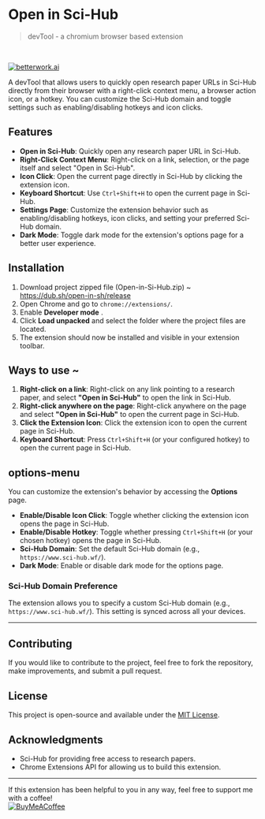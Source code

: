 # Open in Sci-Hub 
> devTool - a chromium browser based extension
<br>

[![betterwork.ai](https://img.shields.io/badge/betterwork.ai-8A2BE2?style=flat-square&logo=%2306B6D4)](https://betterwork-ai.dino.icu)

A devTool that allows users to quickly open research paper URLs in Sci-Hub directly from their browser with a right-click context menu, a browser action icon, or a hotkey. You can customize the Sci-Hub domain and toggle settings such as enabling/disabling hotkeys and icon clicks.


## Features

- **Open in Sci-Hub**: Quickly open any research paper URL in Sci-Hub.
- **Right-Click Context Menu**: Right-click on a link, selection, or the page itself and select "Open in Sci-Hub".
- **Icon Click**: Open the current page directly in Sci-Hub by clicking the extension icon.
- **Keyboard Shortcut**: Use `Ctrl+Shift+H` to open the current page in Sci-Hub.
- **Settings Page**: Customize the extension behavior such as enabling/disabling hotkeys, icon clicks, and setting your preferred Sci-Hub domain.
- **Dark Mode**: Toggle dark mode for the extension's options page for a better user experience.

## Installation

1. Download project zipped file (Open-in-Si-Hub.zip) ~ https://dub.sh/open-in-sh/release
2. Open Chrome and go to `chrome://extensions/`.
3. Enable **Developer mode** .
4. Click **Load unpacked** and select the folder where the project files are located.
5. The extension should now be installed and visible in your extension toolbar.

## Ways to use ~

1. **Right-click on a link**: Right-click on any link pointing to a research paper, and select **"Open in Sci-Hub"** to open the link in Sci-Hub.
2. **Right-click anywhere on the page**: Right-click anywhere on the page and select **"Open in Sci-Hub"** to open the current page in Sci-Hub.
3. **Click the Extension Icon**: Click the extension icon to open the current page in Sci-Hub.
4. **Keyboard Shortcut**: Press `Ctrl+Shift+H` (or your configured hotkey) to open the current page in Sci-Hub.

## options-menu

You can customize the extension's behavior by accessing the **Options** page.

- **Enable/Disable Icon Click**: Toggle whether clicking the extension icon opens the page in Sci-Hub.
- **Enable/Disable Hotkey**: Toggle whether pressing `Ctrl+Shift+H` (or your chosen hotkey) opens the page in Sci-Hub.
- **Sci-Hub Domain**: Set the default Sci-Hub domain (e.g., `https://www.sci-hub.wf/`).
- **Dark Mode**: Enable or disable dark mode for the options page.

### Sci-Hub Domain Preference

The extension allows you to specify a custom Sci-Hub domain (e.g., `https://www.sci-hub.wf/`). This setting is synced across all your devices.

---

## Contributing

If you would like to contribute to the project, feel free to fork the repository, make improvements, and submit a pull request.

## License

This project is open-source and available under the [MIT License](LICENSE).

## Acknowledgments

- Sci-Hub for providing free access to research papers.
- Chrome Extensions API for allowing us to build this extension.

---



If this extension has been helpful to you in any way, feel free to support me with a coffee! 
<br>
[![BuyMeACoffee](https://img.shields.io/badge/Buy%20Me%20a%20Coffee-ffdd00?style=for-the-badge&logo=buy-me-a-coffee&logoColor=black)](https://www.buymeacoffee.com/heramb)
